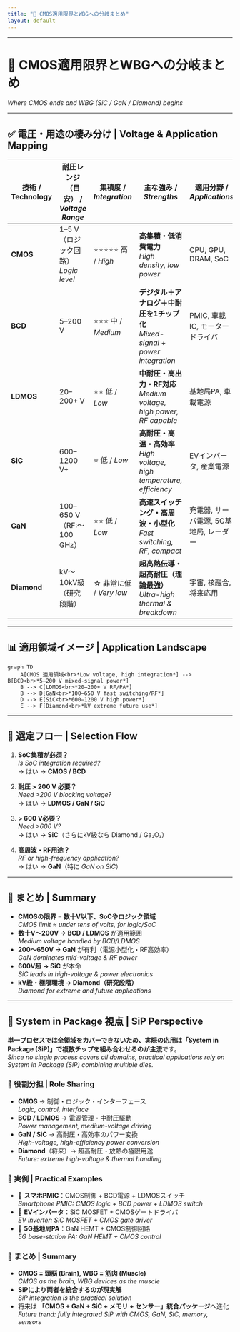 ```yaml
---
title: "📘 CMOS適用限界とWBGへの分岐まとめ"
layout: default
---
```


---

# 📘 CMOS適用限界とWBGへの分岐まとめ  
*Where CMOS ends and WBG (SiC / GaN / Diamond) begins*

---

## ✅ 電圧・用途の棲み分け | Voltage & Application Mapping

| 技術 / Technology | 耐圧レンジ（目安） / *Voltage Range* | 集積度 / *Integration* | 主な強み / *Strengths* | 適用分野 / *Applications* |
|------|----------------------|------------|-------------------|----------------|
| **CMOS** | 1–5 V（ロジック回路）<br>*Logic level* | ⭐⭐⭐⭐⭐ 高 / *High* | **高集積・低消費電力**<br>*High density, low power* | CPU, GPU, DRAM, SoC |
| **BCD** | 5–200 V | ⭐⭐⭐ 中 / *Medium* | **デジタル＋アナログ＋中耐圧を1チップ化**<br>*Mixed-signal + power integration* | PMIC, 車載IC, モータードライバ |
| **LDMOS** | 20–200+ V | ⭐⭐ 低 / *Low* | **中耐圧・高出力・RF対応**<br>*Medium voltage, high power, RF capable* | 基地局PA, 車載電源 |
| **SiC** | 600–1200 V+ | ⭐ 低 / *Low* | **高耐圧・高温・高効率**<br>*High voltage, high temperature, efficiency* | EVインバータ, 産業電源 |
| **GaN** | 100–650 V（RF:〜100 GHz） | ⭐⭐ 低 / *Low* | **高速スイッチング・高周波・小型化**<br>*Fast switching, RF, compact* | 充電器, サーバ電源, 5G基地局, レーダー |
| **Diamond** | kV〜10kV級（研究段階） | ☆ 非常に低 / *Very low* | **超高熱伝導・超高耐圧（理論最強）**<br>*Ultra-high thermal & breakdown* | 宇宙, 核融合, 将来応用 |

---

## 📊 適用領域イメージ | Application Landscape

```mermaid
graph TD
    A[CMOS 適用領域<br>*Low voltage, high integration*] --> B[BCD<br>*5–200 V mixed-signal power*]
    B --> C[LDMOS<br>*20–200+ V RF/PA*]
    B --> D[GaN<br>*100–650 V fast switching/RF*]
    D --> E[SiC<br>*600–1200 V high power*]
    E --> F[Diamond<br>*kV extreme future use*]
```

---

## 🔀 選定フロー | Selection Flow

1. **SoC集積が必須？**  
   *Is SoC integration required?*  
   → はい → **CMOS / BCD**

2. **耐圧 > 200 V 必要？**  
   *Need >200 V blocking voltage?*  
   → はい → **LDMOS / GaN / SiC**

3. **> 600 V必要？**  
   *Need >600 V?*  
   → はい → **SiC**（さらにkV級なら Diamond / Ga₂O₃）

4. **高周波・RF用途？**  
   *RF or high-frequency application?*  
   → はい → **GaN**（特に *GaN on SiC*）

---

## 🎯 まとめ | Summary

- **CMOSの限界 = 数十V以下、SoCやロジック領域**  
  *CMOS limit ≈ under tens of volts, for logic/SoC*  
- **数十V〜200V → BCD / LDMOS** が適用範囲  
  *Medium voltage handled by BCD/LDMOS*  
- **200〜650V → GaN** が有利（電源小型化・RF高効率）  
  *GaN dominates mid-voltage & RF power*  
- **600V超 → SiC** が本命  
  *SiC leads in high-voltage & power electronics*  
- **kV級・極限環境 → Diamond（研究段階）**  
  *Diamond for extreme and future applications*

---

## 🧩 System in Package 視点 | SiP Perspective

**単一プロセスでは全領域をカバーできないため、実際の応用は「System in Package (SiP)」で複数チップを組み合わせるのが主流**です。  
*Since no single process covers all domains, practical applications rely on System in Package (SiP) combining multiple dies.*

### 🔹 役割分担 | Role Sharing
- **CMOS** → 制御・ロジック・インターフェース  
  *Logic, control, interface*  
- **BCD / LDMOS** → 電源管理・中耐圧駆動  
  *Power management, medium-voltage driving*  
- **GaN / SiC** → 高耐圧・高効率のパワー変換  
  *High-voltage, high-efficiency power conversion*  
- **Diamond**（将来）→ 超高耐圧・放熱の極限用途  
  *Future: extreme high-voltage & thermal handling*  

### 🔹 実例 | Practical Examples
- 📱 **スマホPMIC**：CMOS制御 + BCD電源 + LDMOSスイッチ  
  *Smartphone PMIC: CMOS logic + BCD power + LDMOS switch*  
- 🚗 **EVインバータ**：SiC MOSFET + CMOSゲートドライバ  
  *EV inverter: SiC MOSFET + CMOS gate driver*  
- 📡 **5G基地局PA**：GaN HEMT + CMOS制御回路  
  *5G base-station PA: GaN HEMT + CMOS control*  

### 🎯 まとめ | Summary
- **CMOS = 頭脳 (Brain), WBG = 筋肉 (Muscle)**  
  *CMOS as the brain, WBG devices as the muscle*  
- **SiPにより両者を統合するのが現実解**  
  *SiP integration is the practical solution*  
- 将来は **「CMOS + GaN + SiC + メモリ + センサー」統合パッケージ**へ進化  
  *Future trend: fully integrated SiP with CMOS, GaN, SiC, memory, sensors*


